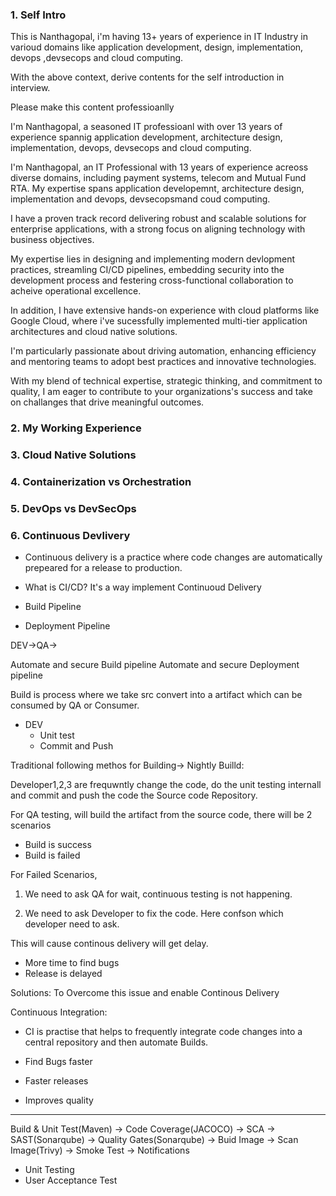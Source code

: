 ### 1. Self Intro

This is Nanthagopal, i'm having 13+ years of experience in IT Industry in varioud domains like application development, design, implementation, devops ,devsecops and cloud computing.



With the above context, derive contents for the self introduction in interview.

Please make this content professioanlly



I'm Nanthagopal, a seasoned IT professioanl with over 13 years of experience spannig application development, architecture design, implementation, devops, devsecops and cloud computing.

I'm Nanthagopal, an IT Professional with 13 years of experience acreoss diverse domains, including payment systems, telecom and Mutual Fund RTA. My expertise spans application developemnt, architecture design, implementation and devops, devsecopsmand coud computing.

I have a proven track record delivering robust and scalable solutions for enterprise applications, with a strong focus on aligning technology with business objectives.

My expertise lies in designing and implementing modern devlopment practices, streamling CI/CD pipelines, embedding security into the development process and festering cross-functional collaboration to acheive operational excellence.

In addition, I have extensive hands-on experience with cloud platforms like Google Cloud, where i've sucessfully implemented multi-tier application architectures and cloud native solutions. 

I'm particularly passionate about driving automation, enhancing efficiency and mentoring teams to adopt best practices and innovative technologies.

With my blend of technical expertise, strategic thinking, and commitment to quality, I am eager to contribute to your organizations's success and take on challanges that drive meaningful outcomes.


### 2. My Working Experience




### 3. Cloud Native Solutions

### 4. Containerization vs Orchestration

### 5. DevOps vs DevSecOps

### 6. Continuous Devlivery
- Continuous delivery is a practice where code changes are automatically prepeared for a release to production.

- What is CI/CD?
   It's a way implement Continuoud Delivery

- Build Pipeline
- Deployment Pipeline

DEV->QA->

Automate and secure Build pipeline
Automate and secure Deployment pipeline


Build is process where we take src convert into a artifact which can be consumed by QA or Consumer.

- DEV
    - Unit test
    - Commit and Push







Traditional following methos for Building-> Nightly Builld:

Developer1,2,3 are frequwntly change the code, do the unit testing internall and commit and push the code the Source code Repository.

For QA testing, will build the artifact from the source code, there will be 2 scenarios
- Build is success
- Build is failed

For Failed Scenarios,
1) We need to ask QA for wait, continuous testing is not happening.

2) We need to ask Developer to fix the code. Here confson which  developer need to ask.

This will cause continous delivery will get delay. 
- More time to find bugs
- Release is delayed

Solutions: To Overcome this issue and enable Continous Delivery

Continuous Integration:
- CI is practise that helps to frequently integrate code changes into a central repository and then automate Builds.

- Find Bugs faster
- Faster releases
- Improves quality

----------------------------------------

Build & Unit Test(Maven) -> Code Coverage(JACOCO) -> SCA -> SAST(Sonarqube) -> Quality Gates(Sonarqube) -> Buid Image -> Scan Image(Trivy) -> Smoke Test -> Notifications









- Unit Testing
- User Acceptance Test

